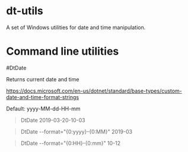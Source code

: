 # dt-utils

A set of Windows utilities for date and time manipulation.

# Command line utilities


#DtDate

Returns current date and time

https://docs.microsoft.com/en-us/dotnet/standard/base-types/custom-date-and-time-format-strings

Default: yyyy-MM-dd-HH-mm

>DtDate
2019-03-20-10-03

>DtDate --format="{0:yyyy}-{0:MM}"
2019-03

>DtDate --format="{0:HH}-{0:mm}"
10-12





